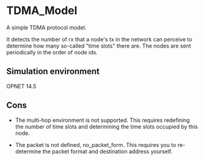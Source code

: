 
# TDMA_Model

A simple TDMA protocol model.

It detects the number of rx that a node's tx in the network can perceive to determine how many so-called "time slots" there are. The nodes are sent periodically in the order of node ids.


## Simulation environment
OPNET 14.5
## Cons
- The multi-hop environment is not supported. This requires redefining the number of time slots and determining the time slots occupied by this node.

- The packet is not defined, no_packet_form. This requires you to re-determine the packet format and destination address yourself.
